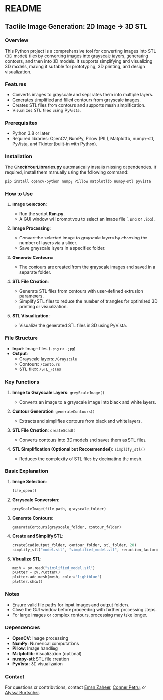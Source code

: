 # README

## Tactile Image Generation: 2D Image -> 3D STL

### Overview

This Python project is a comprehensive tool for converting images into STL (3D model) files by converting images into grayscale layers, generating contours, and then into 3D models. It supports simplifying and visualizing 3D models, making it suitable for prototyping, 3D printing, and design visualization.

### Features
- Converts images to grayscale and separates them into multiple layers.
- Generates simplified and filled contours from grayscale images.
- Creates STL files from contours and supports mesh simplification.
- Visualizes STL files using PyVista.

### Prerequisites
- Python 3.8 or later
- Required libraries: OpenCV, NumPy, Pillow (PIL), Matplotlib, numpy-stl, PyVista, and Tkinter (built-in with Python).

### Installation
The **CheckYourLibraries.py** automatically installs missing dependencies. If required, install them manually using the following command:
```bash
pip install opencv-python numpy Pillow matplotlib numpy-stl pyvista
```

### How to Use

1. **Image Selection**:
   - Run the script **Run.py**.
   - A GUI window will prompt you to select an image file (`.png` or `.jpg`).

2. **Image Processing**:
   - Convert the selected image to grayscale layers by choosing the number of layers via a slider.
   - Save grayscale layers in a specified folder.

3. **Generate Contours**:
   - The contours are created from the grayscale images and saved in a separate folder.

4. **STL File Creation**:
   - Generate STL files from contours with user-defined extrusion parameters.
   - Simplify STL files to reduce the number of triangles for optimized 3D printing or visualization.

5. **STL Visualization**:
   - Visualize the generated STL files in 3D using PyVista.

### File Structure
- **Input**: Image files (`.png` or `.jpg`)
- **Output**:
  - Grayscale layers: `/Grayscale`
  - Contours: `/Contours`
  - STL files: `/STL_Files`

### Key Functions
1. **Image to Grayscale Layers**: `greyScaleImage()`
   - Converts an image to a grayscale image into black and white layers.

2. **Contour Generation**: `generateContours()`
   - Extracts and simplifies contours from black and white layers.

3. **STL File Creation**: `createScad()`
   - Converts contours into 3D models and saves them as STL files.

4. **STL Simplification (Optional but Recommended)**: `simplify_stl()`
   - Reduces the complexity of STL files by decimating the mesh.

### Basic Explanation

1. **Image Selection**:
   ```python
   file_open()
   ```

2. **Grayscale Conversion**:
   ```python
   greyScaleImage(file_path, grayscale_folder)
   ```

3. **Generate Contours**:
   ```python
   generateContours(grayscale_folder, contour_folder)
   ```

4. **Create and Simplify STL**:
   ```python
   createScad(output_folder, contour_folder, stl_folder, 20)
   simplify_stl("model.stl", "simplified_model.stl", reduction_factor=0.3)
   ```

5. **Visualize STL**:
   ```python
   mesh = pv.read("simplified_model.stl")
   plotter = pv.Plotter()
   plotter.add_mesh(mesh, color='lightblue')
   plotter.show()
   ```

### Notes
- Ensure valid file paths for input images and output folders.
- Close the GUI window before proceeding with further processing steps.
- For large images or complex contours, processing may take longer.

### Dependencies
- **OpenCV**: Image processing
- **NumPy**: Numerical computations
- **Pillow**: Image handling
- **Matplotlib**: Visualization (optional)
- **numpy-stl**: STL file creation
- **PyVista**: 3D visualization

### Contact
For questions or contributions, contact [Eman Zaheer](mailto:emanzaheer@utexas.edu), [Conner Petru](mailto:connerpetru@utexas.edu), or [Alyssa Burtscher](mailto:alyssa.burtscher@utexas.edu).
